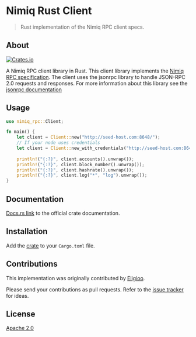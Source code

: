 # Nimiq Rust Client

> Rust implementation of the Nimiq RPC client specs.

## About
[![Crates.io](https://img.shields.io/crates/v/nimiq_rpc.svg)](https://crates.io/crates/nimiq_rpc)

A Nimiq RPC client library in Rust. This client library implements the [Nimiq RPC specification](https://github.com/nimiq/core-js/wiki/JSON-RPC-API). The client uses the jsonrpc library to handle JSON-RPC 2.0 requests and responses. For more information about this library see the [jsonrpc documentation](https://docs.rs/jsonrpc/0.11.0/jsonrpc/)

## Usage

``` rust
use nimiq_rpc::Client;

fn main() {
	let client = Client::new("http://seed-host.com:8648/");
	// If your node uses credentials
	let client = Client::new_with_credentials("http://seed-host.com:8648/", "user", "password");
	
	println!("{:?}", client.accounts().unwrap());
	println!("{:?}", client.block_number().unwrap());
	println!("{:?}", client.hashrate().unwrap());
	println!("{:?}", client.log("*", "log").unwrap());
}
```

## Documentation

[Docs.rs link](https://docs.rs/nimiq_rpc/0.1.1/nimiq_rpc/struct.Client.html) to the official crate documentation.

## Installation

Add the [crate](https://crates.io/crates/nimiq_rpc) to your `Cargo.toml` file.

## Contributions

This implementation was originally contributed by [Eligioo](https://github.com/eligioo/).

Please send your contributions as pull requests.
Refer to the [issue tracker](https://github.com/nimiq-community/rust-client/issues) for ideas.

## License

[Apache 2.0](LICENSE.md)
